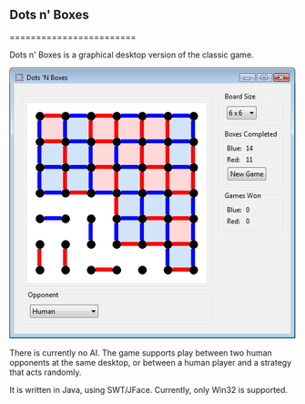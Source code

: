 ## Dots n' Boxes

========================

Dots n' Boxes is a graphical desktop version of the classic game.

![Game](https://github.com/lantunes/dotsnboxes/raw/master/pics/dnb-large.jpg)

There is currently no AI. The game supports play between two human opponents
at the same desktop, or between a human player and a strategy that acts
randomly.

It is written in Java, using SWT/JFace. Currently, only Win32 is supported.
